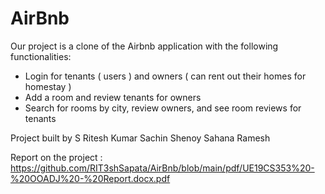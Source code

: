 # AirBnb
Our project is a clone of the Airbnb application with the following functionalities:
- Login for tenants ( users ) and owners ( can rent out their homes for homestay ) 
- Add a room and review tenants for owners
- Search for rooms by city, review owners, and see room reviews for tenants

Project built by 
S Ritesh Kumar 
Sachin Shenoy 
Sahana Ramesh

Report on the project : https://github.com/RIT3shSapata/AirBnb/blob/main/pdf/UE19CS353%20-%20OOADJ%20-%20Report.docx.pdf
